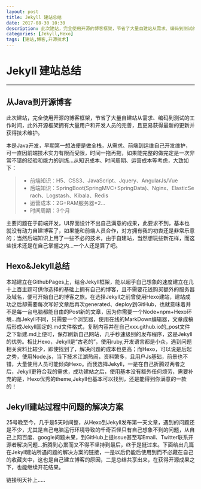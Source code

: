 ```yaml
---
layout: post
title: Jekyll 建站总结
date: 2017-08-30 10:30
description: 此次建站，完全使用开源的博客框架，节省了大量自建站从需求、编码到测试的工作时间，此外开源框架还有大量使用人员和开发人员的完善，自建网站更易获得最新的更新并获得技术维护。
categories: [Jekyll,Hexo]
tags: [建站,博客,开源技术]
---
```


# Jekyll 建站总结
------
## 从Java到开源博客

此次建站，完全使用开源的博客框架，节省了大量自建站从需求、编码到测试的工作时间，此外开源框架拥有大量用户和开发人员的完善，且更易获得最新的更新并获得技术维护。

本是Java开发，早期第一想法便是做全栈，从需求、前端到运维自己开发维护，可一直因前端技术实力有限而受限，时间一拖再拖，如果能完整的做完定是一次非常不错的经验和能力的训练...从知识成本、时间周期、运营成本等考虑，大致如下：
> * 前端知识：H5、CSS3、JavaScript、Jquery、AngularJs/Vue
> * 后端知识：SpringBoot(SpringMVC+SpringData)、Nginx、ElasticSe rach、Logstash、Kibala、Redis
> * 运营成本：2G+RAM服务器*2...
> * 时间周期：3个月

主要问题在于前端开发，UI界面设计不出自己满意的成果，此要求不到，基本也就没有动力自建博客了，如果能和前端人员合作，对方拥有我的初衷还是非常乐意的；当然后端知识上用了一些不必的技术，由于自建站，当然想玩些新花样，而这些技术还是在自己掌握之内...一个人还是算了吧。
    
## Hexo&Jekyll总结 

本站建立在GithubPages上，结合Jekyll框架，能以超乎自己想象的速度建立在几十上百主题可供你选择的基础上拥有自己的博客，且不需要花钱购买额外的服务器及域名，便可开始自己的博客之旅。在选择Jekyll之前曾使用Hexo建站，建站成功之后却需要每次写好文章后再次generated、deploy到GitHub，也就意味着并不是每一台电脑都能自由的Post新的文章，因为你需要一个Node+npm+Hexo环境...而Jekyll不同，只需要一个浏览器，使用在线的MarkDown编辑器，文章成稿后形成Jekyll固定的.md文件格式，复制内容并在自己xxx.github.io的_post文件之下新建.md上便可，保存刷新自己网站，几乎秒速级别的发布程序，这是Jekyll的优势。相比Hexo，Jekyll是“古老的”，使用ruby,开发语言都是小众，遇到问题相关资料比较少，即使找到了，解决问题的成本也更高；而Hexo，可以说是后起之秀，使用Node.js，当下技术江湖热闹，资料繁多，且用户Js基础，前景也不错，大量使用人员可能倾向Hexo。而我选择Jekyll，一是在自己折腾过两者之后，Jekyll更符合我的需求，成功建站之后，使用基本没有额外任何烦劳，需要补充的是，Hexo优秀的theme,Jekyll也基本可以找到，还是能得到你满意的一款的！
    
## Jekyll建站过程中问题的解决方案

25号晚至今，几乎是5天时间整，从Hexo到Jekyll发布第一天文章，遇到的问题还是不少，尤其是自己电脑运行环境导致的千奇百怪只有自己想象不到的问题，从自己上网百度、google问题未果，到GitHub上提issue甚至写Email、Twitter联系开源者解决问题...折腾到心累而又不得不坚持到最后，终于是挺过来。下面给出几篇在Jekyll建站所遇问题的解决方案的链接，一是以后仍能后使用到而不必藏在自己的收藏夹中，这也是自己建立博客的原因，二是总结共享出来，在获得开源成果之下，也能继续开花结果。

链接明天补上.....



